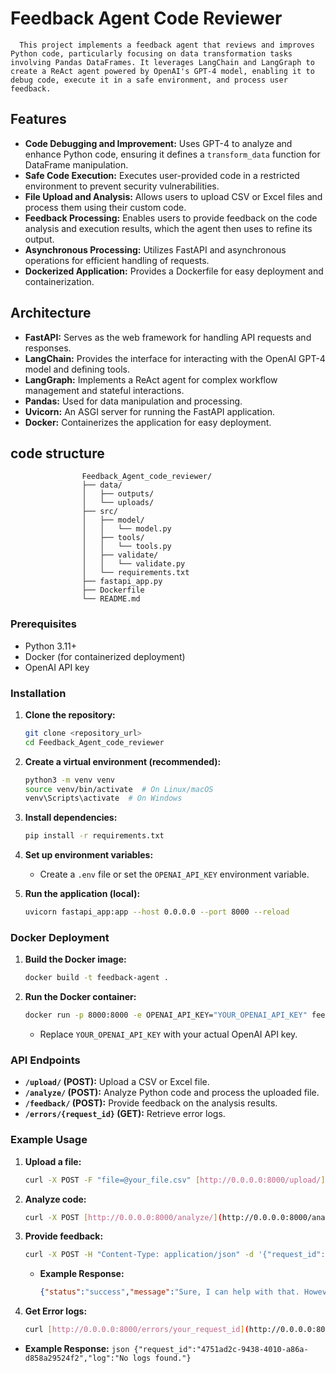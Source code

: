 
# Feedback Agent Code Reviewer
      This project implements a feedback agent that reviews and improves Python code, particularly focusing on data transformation tasks involving Pandas DataFrames. It leverages LangChain and LangGraph to create a ReAct agent powered by OpenAI's GPT-4 model, enabling it to debug code, execute it in a safe environment, and process user feedback.

## Features

* **Code Debugging and Improvement:** Uses GPT-4 to analyze and enhance Python code, ensuring it defines a `transform_data` function for DataFrame manipulation.
* **Safe Code Execution:** Executes user-provided code in a restricted environment to prevent security vulnerabilities.
* **File Upload and Analysis:** Allows users to upload CSV or Excel files and process them using their custom code.
* **Feedback Processing:** Enables users to provide feedback on the code analysis and execution results, which the agent then uses to refine its output.
* **Asynchronous Processing:** Utilizes FastAPI and asynchronous operations for efficient handling of requests.
* **Dockerized Application:** Provides a Dockerfile for easy deployment and containerization.

## Architecture

* **FastAPI:** Serves as the web framework for handling API requests and responses.
* **LangChain:** Provides the interface for interacting with the OpenAI GPT-4 model and defining tools.
* **LangGraph:** Implements a ReAct agent for complex workflow management and stateful interactions.
* **Pandas:** Used for data manipulation and processing.
* **Uvicorn:** An ASGI server for running the FastAPI application.
* **Docker:** Containerizes the application for easy deployment.

## code structure

                    Feedback_Agent_code_reviewer/
                    ├── data/
                    │   ├── outputs/
                    │   └── uploads/
                    ├── src/
                    │   ├── model/
                    │   │   └── model.py
                    │   ├── tools/
                    │   │   └── tools.py
                    │   ├── validate/
                    │   │   └── validate.py
                    │   └── requirements.txt
                    ├── fastapi_app.py
                    ├── Dockerfile
                    └── README.md
                    
### Prerequisites

* Python 3.11+
* Docker (for containerized deployment)
* OpenAI API key

### Installation

1.  **Clone the repository:**

    ```bash
    git clone <repository_url>
    cd Feedback_Agent_code_reviewer
    ```

2.  **Create a virtual environment (recommended):**

    ```bash
    python3 -m venv venv
    source venv/bin/activate  # On Linux/macOS
    venv\Scripts\activate  # On Windows
    ```

3.  **Install dependencies:**

    ```bash
    pip install -r requirements.txt
    ```

4.  **Set up environment variables:**

    * Create a `.env` file or set the `OPENAI_API_KEY` environment variable.

5.  **Run the application (local):**

    ```bash
    uvicorn fastapi_app:app --host 0.0.0.0 --port 8000 --reload
    ```

### Docker Deployment

1.  **Build the Docker image:**

    ```bash
    docker build -t feedback-agent .
    ```

2.  **Run the Docker container:**

    ```bash
    docker run -p 8000:8000 -e OPENAI_API_KEY="YOUR_OPENAI_API_KEY" feedback-agent
    ```

    * Replace `YOUR_OPENAI_API_KEY` with your actual OpenAI API key.

### API Endpoints

* **`/upload/` (POST):** Upload a CSV or Excel file.
* **`/analyze/` (POST):** Analyze Python code and process the uploaded file.
* **`/feedback/` (POST):** Provide feedback on the analysis results.
* **`/errors/{request_id}` (GET):** Retrieve error logs.

### Example Usage


1.  **Upload a file:**

    ```bash
    curl -X POST -F "file=@your_file.csv" [http://0.0.0.0:8000/upload/](http://0.0.0.0:8000/upload/)
    ```

2.  **Analyze code:**

    ```bash
    curl -X POST [http://0.0.0.0:8000/analyze/](http://0.0.0.0:8000/analyze/) -F "user_code=@your_code.py" -F "file_path=data/uploads/your_file_uuid.csv"
    ```

3.  **Provide feedback:**

    ```bash
    curl -X POST -H "Content-Type: application/json" -d '{"request_id": "your_request_id", "feedback": "Your feedback message"}' [http://0.0.0.0:8000/feedback/](http://0.0.0.0:8000/feedback/)
    ```

    * **Example Response:**
        ```json
        {"status":"success","message":"Sure, I can help with that. However, I need the code that you want me to analyze. Could you please provide it?"}
        ```

4.  **Get Error logs:**

    ```bash
    curl [http://0.0.0.0:8000/errors/your_request_id](http://0.0.0.0:8000/errors/your_request_id)
    ```

 * **Example Response:**
        ```json
        {"request_id":"4751ad2c-9438-4010-a86a-d858a29524f2","log":"No logs found."}
        ```
